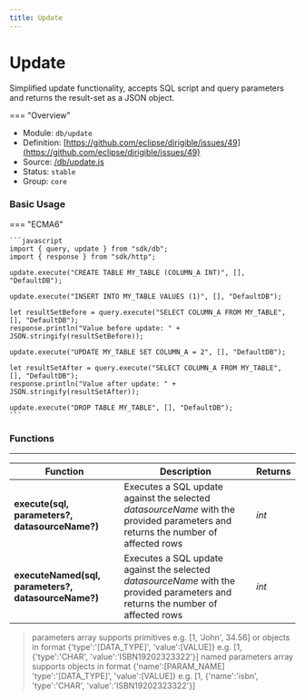 ```yaml
---
title: Update
---
```


Update
===


Simplified update functionality, accepts SQL script and query parameters and returns the result-set as a JSON object.

=== "Overview"
- Module: `db/update`
- Definition: [https://github.com/eclipse/dirigible/issues/49](https://github.com/eclipse/dirigible/issues/49)
- Source: [/db/update.js](https://github.com/eclipse/dirigible/blob/master/components/api-database/src/main/resources/META-INF/dirigible/db/update.js)
- Status: `stable`
- Group: `core`


### Basic Usage

=== "ECMA6"

    ```javascript
    import { query, update } from "sdk/db";
    import { response } from "sdk/http";
    
    update.execute("CREATE TABLE MY_TABLE (COLUMN_A INT)", [], "DefaultDB");
    
    update.execute("INSERT INTO MY_TABLE VALUES (1)", [], "DefaultDB");
    
    let resultSetBefore = query.execute("SELECT COLUMN_A FROM MY_TABLE", [], "DefaultDB");
    response.println("Value before update: " + JSON.stringify(resultSetBefore));
    
    update.execute("UPDATE MY_TABLE SET COLUMN_A = 2", [], "DefaultDB");
    
    let resultSetAfter = query.execute("SELECT COLUMN_A FROM MY_TABLE", [], "DefaultDB");
    response.println("Value after update: " + JSON.stringify(resultSetAfter));
    
    update.execute("DROP TABLE MY_TABLE", [], "DefaultDB");
    ```


### Functions

---

Function     | Description | Returns
------------ | ----------- | --------
**execute(sql, parameters?, datasourceName?)**   | Executes a SQL update against the selected *datasourceName* with the provided parameters and returns the number of affected rows | *int*
**executeNamed(sql, parameters?, datasourceName?)**   | Executes a SQL update against the selected *datasourceName* with the provided parameters and returns the number of affected rows | *int*

> parameters array supports primitives e.g. [1, 'John', 34.56] or objects in format {'type':'[DATA_TYPE]', 'value':[VALUE]} e.g. [1, {'type':'CHAR', 'value':'ISBN19202323322'}]
> named parameters array supports objects in format {'name':[PARAM_NAME] 'type':'[DATA_TYPE]', 'value':[VALUE]} e.g. [1, {'name':'isbn', 'type':'CHAR', 'value':'ISBN19202323322'}]
